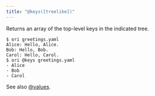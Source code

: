 ```yaml
---
title: "@keys([treelike])"
---
```


Returns an array of the top-level keys in the indicated tree.

```console assert: true, path: files
$ ori greetings.yaml
Alice: Hello, Alice.
Bob: Hello, Bob.
Carol: Hello, Carol.
$ ori @keys greetings.yaml
- Alice
- Bob
- Carol
```

See also [@values](@values.html).
